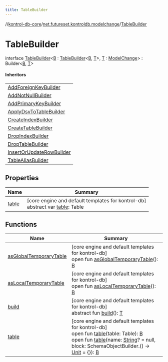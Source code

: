 ```yaml
---
title: TableBuilder
---
```

//[kontrol-db-core](../../../index.html)/[net.futureset.kontroldb.modelchange](../index.html)/[TableBuilder](index.html)



# TableBuilder

interface [TableBuilder](index.html)&lt;[B](index.html) : [TableBuilder](index.html)&lt;[B](index.html), [T](index.html)&gt;, [T](index.html) : [ModelChange](../-model-change/index.html)&gt; : Builder&lt;[B](index.html), [T](index.html)&gt; 

#### Inheritors


| |
|---|
| [AddForeignKeyBuilder](../-add-foreign-key/-add-foreign-key-builder/index.html) |
| [AddNotNullBuilder](../-add-not-null/-add-not-null-builder/index.html) |
| [AddPrimaryKeyBuilder](../-add-primary-key/-add-primary-key-builder/index.html) |
| [ApplyDsvToTableBuilder](../-apply-dsv-to-table/-apply-dsv-to-table-builder/index.html) |
| [CreateIndexBuilder](../-create-index/-create-index-builder/index.html) |
| [CreateTableBuilder](../-create-table/-create-table-builder/index.html) |
| [DropIndexBuilder](../-drop-index-builder/index.html) |
| [DropTableBuilder](../-drop-table/-drop-table-builder/index.html) |
| [InsertOrUpdateRowBuilder](../-insert-or-update-row/-insert-or-update-row-builder/index.html) |
| [TableAliasBuilder](../-table-alias-builder/index.html) |


## Properties


| Name | Summary |
|---|---|
| [table](table.html) | [core engine and default templates for kontrol-db]<br>abstract var [table](table.html): Table |


## Functions


| Name | Summary |
|---|---|
| [asGlobalTemporaryTable](as-global-temporary-table.html) | [core engine and default templates for kontrol-db]<br>open fun [asGlobalTemporaryTable](as-global-temporary-table.html)(): [B](index.html) |
| [asLocalTemporaryTable](as-local-temporary-table.html) | [core engine and default templates for kontrol-db]<br>open fun [asLocalTemporaryTable](as-local-temporary-table.html)(): [B](index.html) |
| [build](index.html#2028528719%2FFunctions%2F894165660) | [core engine and default templates for kontrol-db]<br>abstract fun [build](index.html#2028528719%2FFunctions%2F894165660)(): [T](index.html) |
| [table](table.html) | [core engine and default templates for kontrol-db]<br>open fun [table](table.html)(table: Table): [B](index.html)<br>open fun [table](table.html)(name: [String](https://kotlinlang.org/api/latest/jvm/stdlib/kotlin/-string/index.html)? = null, block: SchemaObjectBuilder.() -&gt; [Unit](https://kotlinlang.org/api/latest/jvm/stdlib/kotlin/-unit/index.html) = {}): [B](index.html) |

